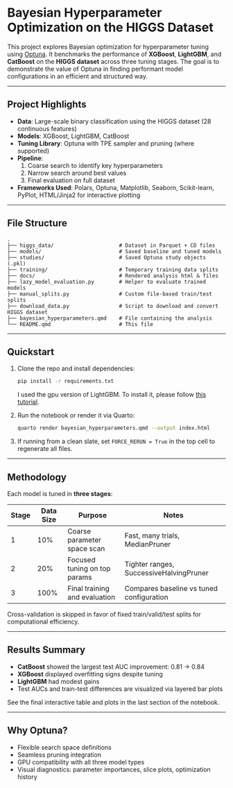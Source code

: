# Bayesian Hyperparameter Optimization on the HIGGS Dataset

This project explores Bayesian optimization for hyperparameter tuning using [Optuna](https://optuna.org/). It benchmarks the performance of **XGBoost**, **LightGBM**, and **CatBoost** on the **HIGGS dataset** across three tuning stages. The goal is to demonstrate the value of Optuna in finding performant model configurations in an efficient and structured way.

---

## Project Highlights

- **Data**: Large-scale binary classification using the HIGGS dataset (28 continuous features)
- **Models**: XGBoost, LightGBM, CatBoost
- **Tuning Library**: Optuna with TPE sampler and pruning (where supported)
- **Pipeline**:
  1. Coarse search to identify key hyperparameters
  2. Narrow search around best values
  3. Final evaluation on full dataset
- **Frameworks Used**: Polars, Optuna, Matplotlib, Seaborn, Scikit-learn, PyPlot, HTML/Jinja2 for interactive plotting

---

## File Structure

```
.
├── higgs_data/                     # Dataset in Parquet + CD files
├── models/                         # Saved baseline and tuned models
├── studies/                        # Saved Optuna study objects (.pkl)
├── training/                       # Temporary training data splits
├── docs/                           # Rendered analysis html & files
├── lazy_model_evaluation.py        # Helper to evaluate trained models
├── manual_splits.py                # Custom file-based train/test splits
├── download_data.py                # Script to download and convert HIGGS dataset
├── bayesian_hyperparameters.qmd    # File containing the analysis
└── README.qmd                      # This file
```

---

## Quickstart

1. Clone the repo and install dependencies:

   ```bash
   pip install -r requirements.txt
   ```

   I used the gpu version of LightGBM. To install it, please follow [this tutorial](https://lightgbm.readthedocs.io/en/latest/GPU-Tutorial.html).

2. Run the notebook or render it via Quarto:

   ```bash
   quarto render bayesian_hyperparameters.qmd --output index.html
   ```

3. If running from a clean slate, set `FORCE_RERUN = True` in the top cell to regenerate all files.

---

## Methodology

Each model is tuned in **three stages**:

| Stage | Data Size | Purpose                         | Notes                                     |
|-------|-----------|----------------------------------|-------------------------------------------|
| 1     | 10%       | Coarse parameter space scan      | Fast, many trials, MedianPruner           |
| 2     | 20%       | Focused tuning on top params     | Tighter ranges, SuccessiveHalvingPruner   |
| 3     | 100%      | Final training and evaluation    | Compares baseline vs tuned configuration  |

Cross-validation is skipped in favor of fixed train/valid/test splits for computational efficiency.

---

## Results Summary

- **CatBoost** showed the largest test AUC improvement: 0.81 → 0.84
- **XGBoost** displayed overfitting signs despite tuning
- **LightGBM** had modest gains
- Test AUCs and train-test differences are visualized via layered bar plots

See the final interactive table and plots in the last section of the notebook.

---

## Why Optuna?

- Flexible search space definitions
- Seamless pruning integration
- GPU compatibility with all three model types
- Visual diagnostics: parameter importances, slice plots, optimization history
